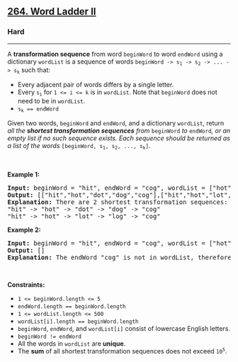 <h2><a href="https://leetcode.com/problems/ugly-number-ii">264. Word Ladder II</a></h2><h3>Hard</h3><hr><p>A <strong>transformation sequence</strong> from word <code>beginWord</code> to word <code>endWord</code> using a dictionary <code>wordList</code> is a sequence of words <code>beginWord -&gt; s<sub>1</sub> -&gt; s<sub>2</sub> -&gt; ... -&gt; s<sub>k</sub></code> such that:</p>

<ul>
	<li>Every adjacent pair of words differs by a single letter.</li>
	<li>Every <code>s<sub>i</sub></code> for <code>1 &lt;= i &lt;= k</code> is in <code>wordList</code>. Note that <code>beginWord</code> does not need to be in <code>wordList</code>.</li>
	<li><code>s<sub>k</sub> == endWord</code></li>
</ul>

<p>Given two words, <code>beginWord</code> and <code>endWord</code>, and a dictionary <code>wordList</code>, return <em>all the <strong>shortest transformation sequences</strong> from</em> <code>beginWord</code> <em>to</em> <code>endWord</code><em>, or an empty list if no such sequence exists. Each sequence should be returned as a list of the words </em><code>[beginWord, s<sub>1</sub>, s<sub>2</sub>, ..., s<sub>k</sub>]</code>.</p>

<p>&nbsp;</p>
<p><strong class="example">Example 1:</strong></p>

<pre>
<strong>Input:</strong> beginWord = &quot;hit&quot;, endWord = &quot;cog&quot;, wordList = [&quot;hot&quot;,&quot;dot&quot;,&quot;dog&quot;,&quot;lot&quot;,&quot;log&quot;,&quot;cog&quot;]
<strong>Output:</strong> [[&quot;hit&quot;,&quot;hot&quot;,&quot;dot&quot;,&quot;dog&quot;,&quot;cog&quot;],[&quot;hit&quot;,&quot;hot&quot;,&quot;lot&quot;,&quot;log&quot;,&quot;cog&quot;]]
<strong>Explanation:</strong>&nbsp;There are 2 shortest transformation sequences:
&quot;hit&quot; -&gt; &quot;hot&quot; -&gt; &quot;dot&quot; -&gt; &quot;dog&quot; -&gt; &quot;cog&quot;
&quot;hit&quot; -&gt; &quot;hot&quot; -&gt; &quot;lot&quot; -&gt; &quot;log&quot; -&gt; &quot;cog&quot;
</pre>

<p><strong class="example">Example 2:</strong></p>

<pre>
<strong>Input:</strong> beginWord = &quot;hit&quot;, endWord = &quot;cog&quot;, wordList = [&quot;hot&quot;,&quot;dot&quot;,&quot;dog&quot;,&quot;lot&quot;,&quot;log&quot;]
<strong>Output:</strong> []
<strong>Explanation:</strong> The endWord &quot;cog&quot; is not in wordList, therefore there is no valid transformation sequence.
</pre>

<p>&nbsp;</p>
<p><strong>Constraints:</strong></p>

<ul>
	<li><code>1 &lt;= beginWord.length &lt;= 5</code></li>
	<li><code>endWord.length == beginWord.length</code></li>
	<li><code>1 &lt;= wordList.length &lt;= 500</code></li>
	<li><code>wordList[i].length == beginWord.length</code></li>
	<li><code>beginWord</code>, <code>endWord</code>, and <code>wordList[i]</code> consist of lowercase English letters.</li>
	<li><code>beginWord != endWord</code></li>
	<li>All the words in <code>wordList</code> are <strong>unique</strong>.</li>
	<li>The <strong>sum</strong> of all shortest transformation sequences does not exceed <code>10<sup>5</sup></code>.</li>
</ul>
